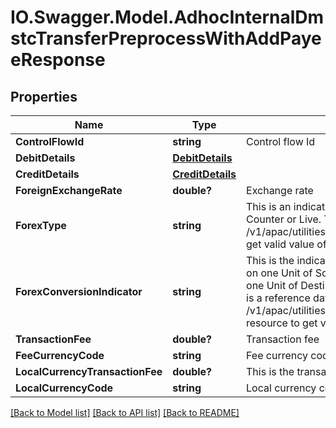 # IO.Swagger.Model.AdhocInternalDmstcTransferPreprocessWithAddPayeeResponse
## Properties

Name | Type | Description | Notes
------------ | ------------- | ------------- | -------------
**ControlFlowId** | **string** | Control flow Id | 
**DebitDetails** | [**DebitDetails**](DebitDetails.md) |  | [optional] 
**CreditDetails** | [**CreditDetails**](CreditDetails.md) |  | [optional] 
**ForeignExchangeRate** | **double?** | Exchange rate | [optional] 
**ForexType** | **string** | This is an indicator if exchange rate received from host is Counter or Live. This is a reference data field. Please use /v1/apac/utilities/referenceData/{forexType} resource to get valid value of this field with description. | [optional] 
**ForexConversionIndicator** | **string** | This is the indicator if FX rate sent in response is computed on one Unit of Source Currency to Destination currency or one Unit of Destination Currency to Source Currency.This is a reference data field. Please use /v1/apac/utilities/referenceData/{forexConversionIndicator} resource to get valid value of this field with description. | [optional] 
**TransactionFee** | **double?** | Transaction fee | [optional] 
**FeeCurrencyCode** | **string** | Fee currency code in  ISO 4217 format. | [optional] 
**LocalCurrencyTransactionFee** | **double?** | This is the transactionFee in local currency | [optional] 
**LocalCurrencyCode** | **string** | Local currency code in ISO 4217 Format. | [optional] 

[[Back to Model list]](../README.md#documentation-for-models) [[Back to API list]](../README.md#documentation-for-api-endpoints) [[Back to README]](../README.md)

